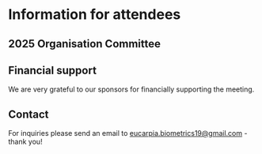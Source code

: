 # Information for attendees

## 2025 Organisation Committee
## Financial support 
We are very grateful to our sponsors for financially supporting the meeting.

## Contact
For inquiries please send an email to eucarpia.biometrics19@gmail.com - thank you!